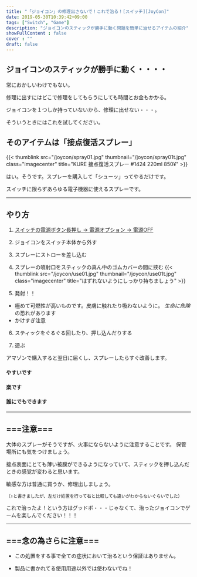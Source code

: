 ```yaml
---
title: "「ジョイコン」の修理出さないで！これで治る！[スイッチ][JoyCon]"
date: 2019-05-30T10:39:42+09:00
tags: ["Switch", "Game"] 
description: "ジョイコンのスティックが勝手に動く問題を簡単に治せるアイテムの紹介"
showFullContent : false
cover : ""
draft: false
---
```


## ジョイコンのスティックが勝手に動く・・・・

常におかしいわけでもない。

修理に出すにはどこで修理をしてもらうにしても時間とお金もかかる。

ジョイコンを１つしか持っていないから、修理に出せない・・・。

そういうときにはこれを試してください。

## そのアイテムは「接点復活スプレー」

{{< thumblink src="/joycon/spray01.jpg" thumbnail="/joycon/spray01t.jpg" class="imagecenter" title="KURE 接点復活スプレー #1424 220ml 850¥" >}}

はい。そうです。スプレーを購入して「シューッ」ってやるだけです。

スイッチに限らずあらゆる電子機器に使えるスプレーです。

-----
## やり方

1. [スイッチの電源ボタン長押し -> 電源オプション -> 電源OFF](https://support.nintendo.co.jp/app/answers/detail/a_id/33801)

 
2. ジョイコンをスイッチ本体から外す

3. スプレーにストローを差し込む

4. スプレーの噴射口をスティックの真ん中のゴムカバーの間に挟む
{{< thumblink src="/joycon/use01.jpg" thumbnail="/joycon/use01t.jpg" class="imagecenter" title="はずれないようにしっかり持ちましょう" >}}

5. 発射！！
  - 極めて可燃性が高いものです。皮膚に触れたり吸わないように。 *生命に危険* の恐れがあります
  - かけすぎ注意

6. スティックをぐるぐる回したり、押し込んだりする

7. 遊ぶ

アマゾンで購入すると翌日に届くし、スプレーしたらすぐ改善します。

#### やすいです

#### 楽です

#### 誰にでもできます

-----
## ===注意===

大体のスプレーがそうですが、火事にならないように注意することです。
保管場所にも気をつけましょう。

接点表面にとても薄い被膜ができるようになっていて、スティックを押し込んだときの感覚が変わると思います。

敏感な方は普通に買うか、修理出しましょう。

`（↑と書きましたが、左だけ処置を行って右と比較しても違いがわからないぐらいでした）`



これで治ったよ！という方はグッドボ・・・じゃなくて、治ったジョイコンでゲームを楽しんでください！！！


----
## ===念の為さらに注意===

- この処置をする事で全ての症状において治るという保証はありません。

- 製品に書かれてる使用用途以外では使わないでね！
